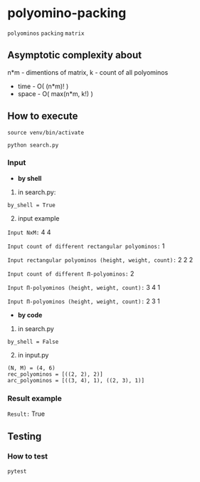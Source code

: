 # polyomino-packing
`polyominos` `packing` `matrix`

## Asymptotic complexity about
n*m - dimentions of matrix,
k - count of all polyominos

* time - O( (n*m)! )
* space - O( max(n*m, k!) ) 

## How to execute
```commandline
source venv/bin/activate
```
```commandline
python search.py
```
### Input
* **by shell** 
1. in search.py:
```commandline
by_shell = True
```
2. input example

`Input NxM:` 4 4

`Input count of different rectangular polyominos:` 1

`Input rectangular polyominos (height, weight, count):` 2 2 2

`Input count of different П-polyominos:` 2

`Input П-polyominos (height, weight, count):` 3 4 1

`Input П-polyominos (height, weight, count):` 2 3 1

* **by code** 
1. in search.py 
```commandline
by_shell = False
```
2. in input.py
```commandline
(N, M) = (4, 6)
rec_polyominos = [((2, 2), 2)]
arc_polyominos = [((3, 4), 1), ((2, 3), 1)]
```

### Result example

`Result:` True


## Testing

### How to test
```commandline
pytest
```

